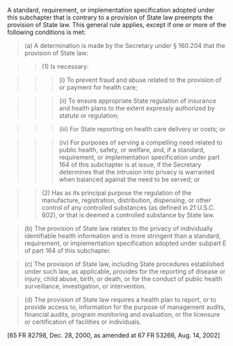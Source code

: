 A standard, requirement, or implementation specification adopted under this subchapter that is contrary to a provision of State law preempts the provision of State law. This general rule applies, except if one or more of the following conditions is met:

> (a) A determination is made by the Secretary under § 160.204 that the provision of State law:

> > (1) Is necessary:

> > > (i) To prevent fraud and abuse related to the provision of or payment for health care;

> > > (ii) To ensure appropriate State regulation of insurance and health plans to the extent expressly authorized by statute or regulation;

> > > (iii) For State reporting on health care delivery or costs; or
 
> > > (iv) For purposes of serving a compelling need related to public health, safety, or welfare, and, if a standard, requirement, or implementation specification under part 164 of this subchapter is at issue, if the Secretary determines that the intrusion into privacy is warranted when balanced against the need to be served; or

> > (2) Has as its principal purpose the regulation of the manufacture, registration, distribution, dispensing, or other control of any controlled substances (as defined in 21 U.S.C. 802), or that is deemed a controlled substance by State law.

> (b) The provision of State law relates to the privacy of individually identifiable health information and is more stringent than a standard, requirement, or implementation specification adopted under subpart E of part 164 of this subchapter.

> &#40;c) The provision of State law, including State procedures established under such law, as applicable, provides for the reporting of disease or injury, child abuse, birth, or death, or for the conduct of public health surveillance, investigation, or intervention.

> (d) The provision of State law requires a health plan to report, or to provide access to, information for the purpose of management audits, financial audits, program monitoring and evaluation, or the licensure or certification of facilities or individuals.

[65 FR 82798, Dec. 28, 2000, as amended at 67 FR 53266, Aug. 14, 2002]
